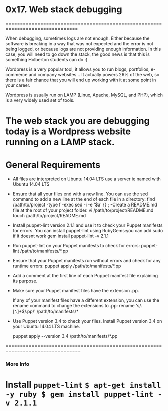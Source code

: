 # 0x17. Web stack debugging
===============================================================================

When debugging, sometimes logs are not enough. Either because the software is breaking in a way that was not expected and the error is not being logged, or because logs are not providing enough information. In this case, you will need to go down the stack, the good news is that this is something Holberton students can do :)

Wordpress is a very popular tool, it allows you to run blogs, portfolios, e-commerce and company websites… It actually powers 26% of the web, so there is a fair chance that you will end up working with it at some point in your career.

Wordpress is usually run on LAMP (Linux, Apache, MySQL, and PHP), which is a very widely used set of tools.

The web stack you are debugging today is a Wordpress website running on a LAMP stack.
================================================================================

General Requirements
================================================================================
- All files are interpreted on Ubuntu 14.04 LTS
	use a server ie named with Ubuntu 14.04 LTS
- Ensure that all your files end with a new line.
	You can use the sed command to add a new line at the end of each file in a directory:
	find /path/to/project -type f -exec sed -i -e '$a\' {} \;
-Create a README.md file at the root of your project folder.
	vi /path/to/project/README.md
	touch /path/to/project/README.md
- Install puppet-lint version 2.1.1 and use it to check your Puppet manifests for errors.
	You can install puppet-lint using RubyGems:you can add sudo if it doesnt work
	gem install puppet-lint -v 2.1.1
- Run puppet-lint on your Puppet manifests to check for errors:
	puppet-lint /path/to/manifests/*.pp
- Ensure that your Puppet manifests run without errors and check for any runtime errors:
	puppet apply /path/to/manifests/*.pp
- Add a comment at the first line of each Puppet manifest file explaining its purpose.

- Make sure your Puppet manifest files have the extension .pp.

	If any of your manifest files have a different extension, 
	you can use the rename command to change the extensions to .pp:
	rename 's/\.[^.]+$/.pp/' /path/to/manifests/*
- Use Puppet version 3.4 to check your files. Install Puppet version 3.4 on your Ubuntu 14.04 LTS machine.

	puppet apply --version 3.4 /path/to/manifests/*.pp

================================================================================
### More Info
**Install ``puppet-lint``**
	```
	$ apt-get install -y ruby
	$ gem install puppet-lint -v 2.1.1
	```
===============================================================================
